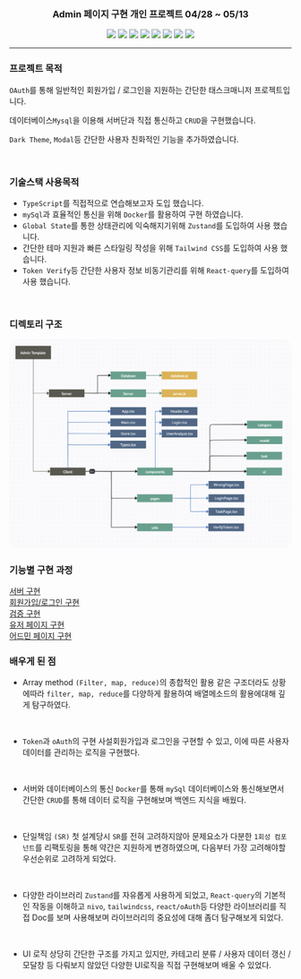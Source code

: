 <h3 align="center">Admin 페이지 구현 개인 프로젝트 04/28 ~ 05/13</h2>
<p align="center">
<img src="https://img.shields.io/badge/-typescript-3178C6?style=for-the-badge&logo=typescript&logoColor=48a0eb">
<img src="https://img.shields.io/badge/-React-20232a?style=for-the-badge&logo=React&logoColor=61dafb">
  <img src="https://img.shields.io/badge/-Docker-2ca4e0?style=for-the-badge&logo=docker&logoColor=white">
  <img src="https://img.shields.io/badge/-mySQL-0c0b13?style=for-the-badge&logo=mysql&logoColor=white">
<img src="https://img.shields.io/badge/-Node.js-339933?style=for-the-badge&logo=nodedotjs&logoColor=white">
  <img src="https://img.shields.io/badge/-TailwindCSS-647f8d?style=for-the-badge&logo=tailwindcss&logoColor=06B6D4">
  <img src="https://img.shields.io/badge/-ZUSTAND-5c1f70?style=for-the-badge">
  <img src="https://img.shields.io/badge/-React_Query-20232a?style=for-the-badge&logo=ReactQuery&logoColor=FF4154">
</p>
<hr>

### 프로젝트 목적



`OAuth`를 통해 일반적인 회원가입 / 로그인을 지원하는 간단한 태스크매니저 프로젝트입니다.

데이터베이스`Mysql`을 이용해 서버단과 직접 통신하고 `CRUD`을 구현했습니다.

`Dark Theme`, `Modal`등 간단한 사용자 친화적인 기능을 추가하였습니다.

<br>

### 기술스택 사용목적

-   `TypeScript`를 직접적으로 연습해보고자 도입 했습니다.
-   `mySql`과 효율적인 통신을 위해 `Docker`를 활용하여 구현 하였습니다.
-   `Global State`를 통한 상태관리에 익숙해지기위해 `Zustand`를 도입하여 사용 했습니다.
-   간단한 테마 지원과 빠른 스타일링 작성을 위해 `Tailwind CSS`를 도입하여 사용 했습니다.
-   `Token Verify`등 간단한 사용자 정보 비동기관리를 위해 `React-query`를 도입하여 사용 했습니다.

<br>

### 디렉토리 구조

<img style="border-radius: 15px" src='./docs/img/tree.png'>


### 기능별 구현 과정

[서버 구현](./docs/server.md) <br>
[회원가입/로그인 구현](./docs/register.md) <br>
[검증 구현](./docs/verify.md) <br>
[유저 페이지 구현](./docs/task.md) <br>
[어드민 페이지 구현](./docs/admin.md) <br>

### 배우게 된 점

- Array method `(Filter, map, reduce)`의 종합적인 활용
같은 구조더라도 상황에따라 `filter, map, reduce`를 다양하게 활용하여 배열메소드의 활용에대해 깊게 탐구하였다.
<br>

- `Token`과 `oAuth`의 구현
사설회원가입과 로그인을 구현할 수 있고, 이에 따른 사용자 데이터를 관리하는 로직을 구현했다.
<br>

- 서버와 데이터베이스의 통신
`Docker`를 통해 `mySql` 데이터베이스와 통신해보면서 간단한 `CRUD`를 통해 데이터 로직을 구현해보며 백엔드 지식을 배웠다.
<br>

- 단일책임 `(SR)`
첫 설계당시 `SR`를 전혀 고려하지않아 문제요소가 다분한 `1회성 컴포넌트`를 리팩토링을 통해 약간은 지원하게 변경하였으며, 다음부터 가장 고려해야할 우선순위로 고려하게 되었다.
<br>

- 다양한 라이브러리
`Zustand`를 자유롭게 사용하게 되었고, `React-query`의 기본적인 작동을 이해하고 `nivo`, `tailwindcss`, `react/oAuth`등 다양한 라이브러리를 직접 Doc를 보며 사용해보며 라이브러리의 중요성에 대해 좀더 탐구해보게 되었다.
<br>

- UI 로직
상당히 간단한 구조를 가지고 있지만, 카테고리 분류 / 사용자 데이터 갱신 / 모달창 등 다뤄보지 않았던 다양한 UI로직을 직접 구현해보며 배울 수 있었다.
